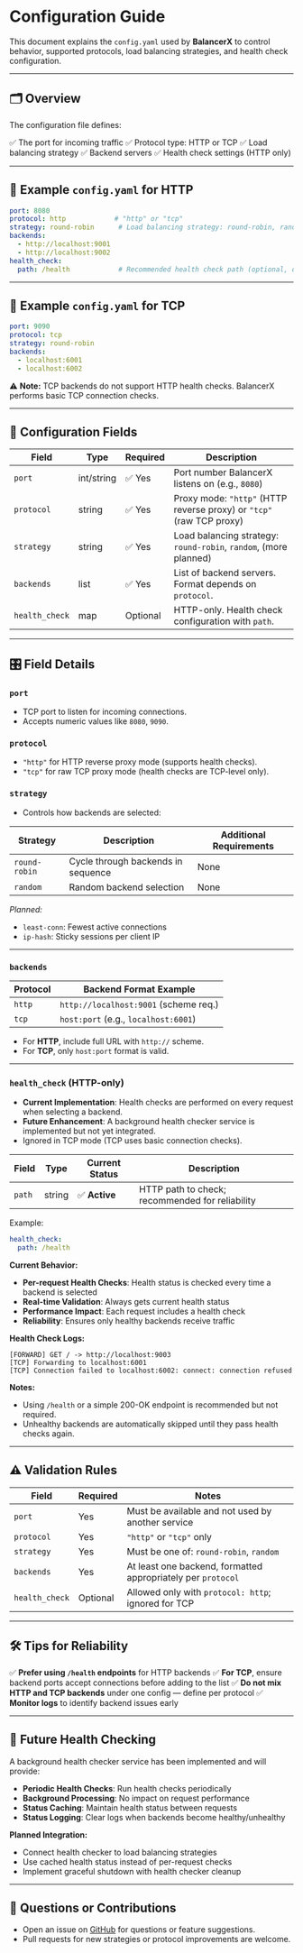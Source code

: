 # Configuration Guide

This document explains the `config.yaml` used by **BalancerX** to control behavior, supported protocols, load balancing strategies, and health check configuration.

---

## 🗂️ Overview

The configuration file defines:

✅ The port for incoming traffic
✅ Protocol type: HTTP or TCP
✅ Load balancing strategy
✅ Backend servers
✅ Health check settings (HTTP only)

---

## 📄 Example `config.yaml` for HTTP

```yaml
port: 8080
protocol: http            # "http" or "tcp"
strategy: round-robin      # Load balancing strategy: round-robin, random, etc.
backends:
  - http://localhost:9001
  - http://localhost:9002
health_check:
  path: /health            # Recommended health check path (optional, default "/health")
```

---

## 📄 Example `config.yaml` for TCP

```yaml
port: 9090
protocol: tcp
strategy: round-robin
backends:
  - localhost:6001
  - localhost:6002
```

⚠️ **Note:** TCP backends do not support HTTP health checks. BalancerX performs basic TCP connection checks.

---

## 🔧 Configuration Fields

| Field          | Type       | Required | Description                                                          |
| -------------- | ---------- | -------- | -------------------------------------------------------------------- |
| `port`         | int/string | ✅ Yes    | Port number BalancerX listens on (e.g., `8080`)                      |
| `protocol`     | string     | ✅ Yes    | Proxy mode: `"http"` (HTTP reverse proxy) or `"tcp"` (raw TCP proxy) |
| `strategy`     | string     | ✅ Yes    | Load balancing strategy: `round-robin`, `random`, (more planned)     |
| `backends`     | list       | ✅ Yes    | List of backend servers. Format depends on `protocol`.               |
| `health_check` | map        | Optional | HTTP-only. Health check configuration with `path`.    |

---

## 🎛️ Field Details

### `port`

* TCP port to listen for incoming connections.
* Accepts numeric values like `8080`, `9090`.

### `protocol`

* `"http"` for HTTP reverse proxy mode (supports health checks).
* `"tcp"` for raw TCP proxy mode (health checks are TCP-level only).

### `strategy`

* Controls how backends are selected:

| Strategy      | Description                        | Additional Requirements |
| ------------- | ---------------------------------- | ----------------------- |
| `round-robin` | Cycle through backends in sequence | None                    |
| `random`      | Random backend selection           | None                    |

*Planned:*

* `least-conn`: Fewest active connections
* `ip-hash`: Sticky sessions per client IP

---

### `backends`

| Protocol | Backend Format Example                |
| -------- | ------------------------------------- |
| `http`   | `http://localhost:9001` (scheme req.) |
| `tcp`    | `host:port` (e.g., `localhost:6001`)  |

* For **HTTP**, include full URL with `http://` scheme.
* For **TCP**, only `host:port` format is valid.

---

### `health_check` (HTTP-only)

* **Current Implementation**: Health checks are performed on every request when selecting a backend.
* **Future Enhancement**: A background health checker service is implemented but not yet integrated.
* Ignored in TCP mode (TCP uses basic connection checks).

| Field  | Type   | Current Status | Description                                     |
| ------ | ------ | -------------- | ----------------------------------------------- |
| `path` | string | ✅ **Active**   | HTTP path to check; recommended for reliability |

Example:

```yaml
health_check:
  path: /health
```

**Current Behavior:**

* **Per-request Health Checks**: Health status is checked every time a backend is selected
* **Real-time Validation**: Always gets current health status
* **Performance Impact**: Each request includes a health check
* **Reliability**: Ensures only healthy backends receive traffic

**Health Check Logs:**

```
[FORWARD] GET / -> http://localhost:9003
[TCP] Forwarding to localhost:6001
[TCP] Connection failed to localhost:6002: connect: connection refused
```

**Notes:**

* Using `/health` or a simple 200-OK endpoint is recommended but not required.
* Unhealthy backends are automatically skipped until they pass health checks again.

---

## ⚠️ Validation Rules

| Field          | Required | Notes                                                        |
| -------------- | -------- | ------------------------------------------------------------ |
| `port`         | Yes      | Must be available and not used by another service            |
| `protocol`     | Yes      | `"http"` or `"tcp"` only                                     |
| `strategy`     | Yes      | Must be one of: `round-robin`, `random`                      |
| `backends`     | Yes      | At least one backend, formatted appropriately per `protocol` |
| `health_check` | Optional | Allowed only with `protocol: http`; ignored for TCP          |

---

## 🛠 Tips for Reliability

✅ **Prefer using `/health` endpoints** for HTTP backends
✅ **For TCP**, ensure backend ports accept connections before adding to the list
✅ **Do not mix HTTP and TCP backends** under one config — define per protocol
✅ **Monitor logs** to identify backend issues early

---

## 🔮 Future Health Checking

A background health checker service has been implemented and will provide:

* **Periodic Health Checks**: Run health checks periodically
* **Background Processing**: No impact on request performance
* **Status Caching**: Maintain health status between requests
* **Status Logging**: Clear logs when backends become healthy/unhealthy

**Planned Integration:**

* Connect health checker to load balancing strategies
* Use cached health status instead of per-request checks
* Implement graceful shutdown with health checker cleanup

---

## 📢 Questions or Contributions

* Open an issue on [GitHub](https://github.com/nishujangra/balancerx/issues) for questions or feature suggestions.
* Pull requests for new strategies or protocol improvements are welcome.